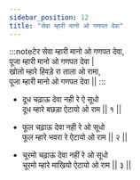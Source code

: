 ```yaml
---
sidebar_position: 12
title: "सेवा म्हारी मानो ओ गणपत देवा"
---
```


:::noteटेर
सेवा म्हारी मानो ओ गणपत देवा, <br/>
पूजा म्हारी मानो ओ गणपत देवा | <br/>
खोलो म्हारे हिवड़े रा ताला ओ रामा, <br/>
पूजा म्हारी मानो ओ गणपत देवा ||
:::

- दूध चढ़ाऊ देवा नही रे ऐ सूधो <br/>
  दूध म्हारे बछड़ा ऐटायो ओ राम || १ ||

- फूल चढ़ाऊ देवा नही रे ओ सूधो <br/>
  फूल म्हारे भवरा रे ऐटायो ओ राम || २ ||

- चूरमो चढ़ाऊ देवा नहीं रे ओ सूधो <br/>
  चूरमो म्हारे माखियो ऐटायो ओ राम || ३ ||
